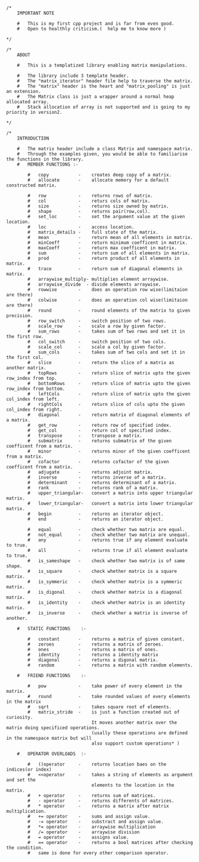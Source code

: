     /*  
        IMPORTANT NOTE

        #   This is my first cpp project and is far from even good.
        #   Open to healthly criticism.(  help me to know more )

    */

    /*  
        ABOUT

        #   This is a templatized library enabling matrix manipulations.

        #   The library include 3 template header.
        #   The "matrix_iterator" header file help to traverse the matrix.
        #   The "matrix" header is the heart and "matrix_pooling" is just an extension.
        #   The Matrix class is just a wrapper around a normal heap allocated array.
        #   Stack allocation of array is not supported and is going to my priority in version2.

    */

    /*
        INTRODUCTION

        #   The matrix header include a class Matrix and namespace matrix.
        #   Through the examples given, you would be able to familiarise the functions in the library.
        #   MEMBER FUNCTIONS :-

            #   copy           -    creates deep copy of a matrix.
            #   allocate       -    allocate memory for a default constructed matrix.

            #   row            -    returns rows of matrix.
            #   col            -    returs cols of matrix.
            #   size           -    returns size owned by matrix.
            #   shape          -    returns pair(row,col).
            #   set_loc        -    set the argument value at the given location.
            #   loc            -    access location.
            #   matrix_details -    full state of the matrix.
            #   mean           -    return mean of all elements in matrix.
            #   minCoeff       -    return minimum coefficent in matrix.
            #   maxCoeff       -    return max coefficent in matrix.
            #   sum            -    return sum of all elements in matrix.
            #   prod           -    return product of all elements in matrix.
            #   trace          -    return sum of diagonal elements in matrix.
            #   arraywise_multiply- multiplies element arraywise.
            #   arraywise_divide  - divide elements arraywise.
            #   rowwise        -    does an operation row wise(limitaion are there)
            #   colwise        -    does an operation col wise(limitaion are there)
            #   round          -    round elements of the matrix to given precision.
            #   row_switch     -    switch position of two rows.
            #   scale_row      -    scale a row by given factor.
            #   sum_rows       -    takes sum of two rows and set it in the first row.
            #   col_switch     -    switch position of two cols.
            #   scale_col      -    scale a col by given factor.
            #   sum_cols       -    takes sum of two cols and set it in the first col.
            #   slice          -    return the slice of a matrix as another matrix.
            #   topRows        -    return slice of matrix upto the given row_index from top.
            #   bottomRows     -    return slice of matrix upto the given row_index from bottom.
            #   leftCols       -    return slice of matrix upto the given col_index from left.
            #   rightCols      -    return slice of cols upto the given col_index from right.
            #   diagonal       -    return matrix of diagonal elements of a matrix.
            #   get_row        -    return row of specified index.
            #   get_col        -    return col of specified index.
            #   transpose      -    transpose a matrix.
            #   submatrix      -    returns submatrix of the given coefficent from a matrix.
            #   minor          -    returns minor of the given coefficent from a matrix.
            #   cofactor       -    returns cofactor of the given coefficent from a matrix.
            #   adjugate       -    returns adjoint matrix.
            #   inverse        -    returns inverse of a matrix.
            #   determinant    -    returns determinant of a matrix.
            #   rank           -    returns rank of a matrix.
            #   upper_triangular-   convert a matrix into upper triangular matrix.
            #   lower_triangular-   convert a matrix into lower triangular matrix.
            #   begin          -    returns an iterator object.
            #   end            -    returns an iterator object.

            #   equal          -    check whether two matrix are equal.
            #   not_equal      -    check whether two matrix are unequal.
            #   any            -    returns true if any element evaluate to true.
            #   all            -    returns true if all element evaluate to true.
            #   is_sameshape   -    check whether two matrix is of same shape.
            #   is_square      -    check whether matrix is a square matrix.
            #   is_symmeric    -    check whether matrix is a symmeric matrix.
            #   is_digonal     -    check whether matrix is a diagonal matrix.
            #   is_identity    -    check whether matrix is an identity matrix.
            #   is_inverse     -    check whether a matrix is inverse of another.
        
        #   STATIC FUNCTIONS    :-

            #   constant       -    returns a matrix of given constant.
            #   zeroes         -    returns a matrix of zeroes.
            #   ones           -    returns a matrix of ones.
            #   identity       -    returns a identity matrix
            #   diagonal       -    returns a digonal matrix.
            #   random         -    returns a matrix with random elements.

        #   FRIEND FUNCTIONS    :-
            
            #   pow            -    take power of every element in the matrix.
            #   round          -    take rounded values of every elements in the matrix
            #   sqrt           -    takes square root of elements.
            #   matrix_stride  -    is just a function created out of curiosity.
                                    It moves another matrix over the matrix doing specificed operations.
                                    (usally these operations are defined in the namespace matrix but will
                                    also support custom operations* )

        #   OPERATOR OVERLOADS  :-

            #   ()operator     -    returns location baes on the indices(or index)
            #   <<operator     -    takes a string of elements as argument and set the 
                                    elements to the location in the matrix.
            #   + operator     -    returns sum of matrices.
            #   - operator     -    returns differents of matrices.
            #   * operator     -    returns a matrix after matrix multiplication.
            #   += operator    -    sums and assign value.
            #   -= operator    -    substract and assign value.
            #   *= operator    -    arraywise multiplication
            #   /= operator    -    arraywise division
            #   = operator     -    assigns value.
            #   == operator    -    returns a bool matrices after checking the condition.
            #   same is done for every other comparison operator.
            
            









